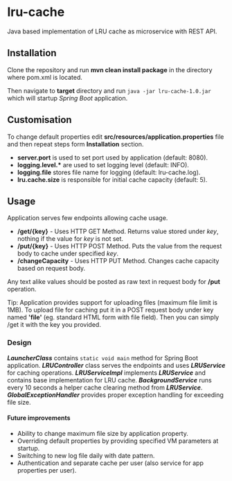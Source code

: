 # lru-cache
Java based implementation of LRU cache as microservice with REST API.

## Installation
Clone the repository and run **mvn clean install package** in the directory where pom.xml is located.

Then navigate to **target** directory and run `java -jar lru-cache-1.0.jar` which will startup _Spring Boot_ application.

## Customisation
To change default properties edit **src/resources/application.properties** file and then repeat steps form **Installation** section.
* **server.port** is used to set port used by application (default: 8080).
* __logging.level.*__ are used to set logging level (default: INFO).
* **logging.file** stores file name for logging (default: lru-cache.log).
* **lru.cache.size** is responsible for initial cache capacity (default: 5).

## Usage
Application serves few endpoints allowing cache usage.
* **/get/\{key\}** - Uses HTTP GET Method. Returns value stored under _key_, nothing if the value for _key_ is not set. 
* **/put/\{key\}** - Uses HTTP POST Method. Puts the value from the request body to cache under specified _key_.
* **/changeCapacity** - Uses HTTP PUT Method. Changes cache capacity based on request body.

Any text alike values should be posted as raw text in request body for **/put** operation.

Tip: Application provides support for uploading files (maximum file limit is 1MB).
To upload file for caching put it in a POST request body under key named **'file'** (eg. standard HTML form with file field). Then you can simply /get it with the key you provided.

### Design
_**LauncherClass**_ contains `static void main` method for Spring Boot application.
_**LRUController**_ class serves the endpoints and uses _**LRUService**_ for caching operations.
_**LRUServiceImpl**_ implements _**LRUService**_ and contains base implementation for LRU cache.
_**BackgroundService**_ runs every 10 seconds a helper cache clearing method from _**LRUService**_.
_**GlobalExceptionHandler**_ provides proper exception handling for exceeding file size. 

#### Future improvements
- Ability to change maximum file size by application property. 
- Overriding default properties by providing specified VM parameters at startup.
- Switching to new log file daily with date pattern.
- Authentication and separate cache per user (also service for app properties per user).

